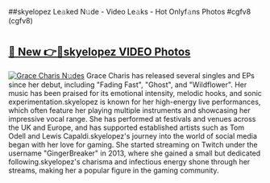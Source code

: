 ##skyelopez Le𝚊ked N𝚞de - Video Le𝚊ks - Hot Onlyf𝚊ns Photos #cgfv8 (cgfv8)

# <h2><a href="https://mediaupload.pro?title=skyelopez&ref=9FEB">🔗 New 👉🔴skyelopez VIDEO Photos</a></h2>

[![Grace Charis N𝚞des](https://i.imgur.com/rIISA9y.gif)](https://mediaupload.pro?title=skyelopez&ref=9FEB)
Grace Charis has released several singles and EPs since her debut, including "Fading Fast", "Ghost", and "Wildflower". Her music has been praised for its emotional intensity, melodic hooks, and sonic experimentation.skyelopez is known for her high-energy live performances, which often feature her playing multiple instruments and showcasing her impressive vocal range. She has performed at festivals and venues across the UK and Europe, and has supported established artists such as Tom Odell and Lewis Capaldi.skyelopez's journey into the world of social media began with her love for gaming. She started streaming on Twitch under the username "GingerBreaker" in 2013, where she gained a small but dedicated following.skyelopez's charisma and infectious energy shone through her streams, making her a popular figure in the gaming community.
